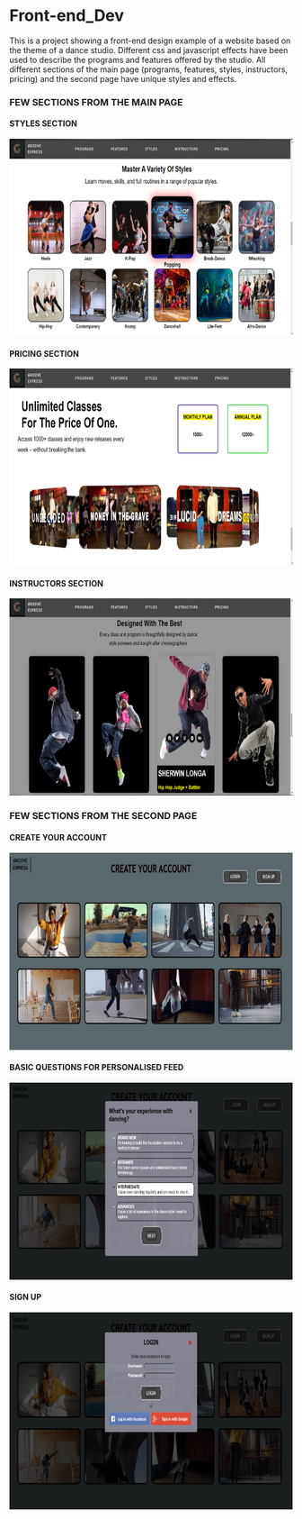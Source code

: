# Front-end_Dev

This is a project showing a front-end design example of a website based on the theme of a dance studio. Different css and javascript effects have been used to describe the programs and features offered by the studio. All different sections of the main page (programs, features, styles, instructors, pricing) and the second page have unique styles and effects.

<h3>FEW SECTIONS FROM THE MAIN PAGE</h3>

<h4>STYLES SECTION</h4>
<img src="images/4.png"  height="350"/>
<h4>PRICING SECTION</h4>
<img src="images/5.png"  height="350"/>
<h4>INSTRUCTORS SECTION</h4>
<img src="images/3.png"  height="350"/>
<br>
<h3>FEW SECTIONS FROM THE SECOND PAGE</h3>
<h4>CREATE YOUR ACCOUNT</h4>
<img src="images/7.png"  height="350"/>
<h4>BASIC QUESTIONS FOR PERSONALISED FEED</h4>
<img src="images/8.png"  height="350"/>
<h4>SIGN UP</h4>
<img src="images/11.png"  height="350"/>
